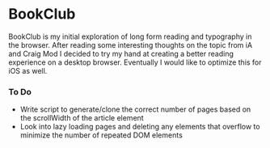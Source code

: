# BookClub #

BookClub is my initial exploration of long form reading and typography in the browser. After reading some interesting thoughts on the topic from iA and Craig Mod I decided to try my hand at creating a better reading experience on a desktop browser. Eventually I would like to optimize this for iOS as well.

### To Do ###
* Write script to generate/clone the correct number of pages based on the scrollWidth of the article element
* Look into lazy loading pages and deleting any elements that overflow to minimize the number of repeated DOM elements 